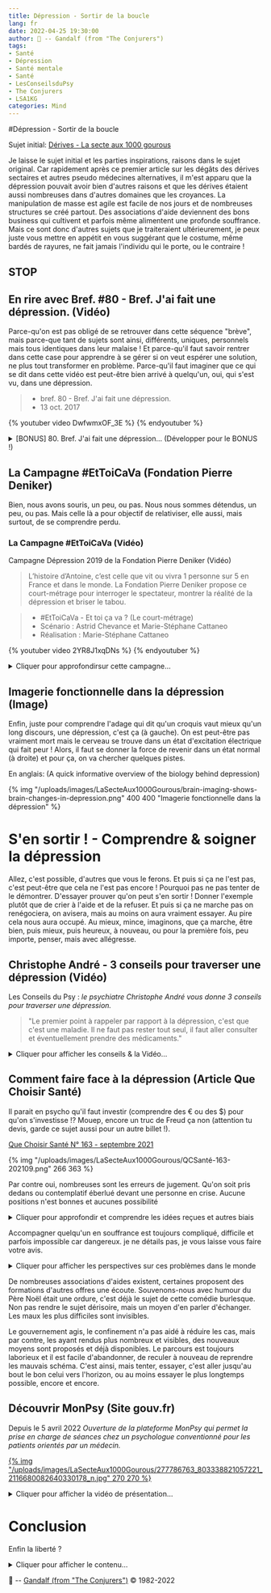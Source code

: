 ```yaml
---
title: Dépression - Sortir de la boucle 
lang: fr
date: 2022-04-25 19:30:00
author: 🧙 -- Gandalf (from "The Conjurers")
tags:
- Santé
- Dépression
- Santé mentale
- Santé
- LesConseilsduPsy
- The Conjurers
- LSA1KG
categories: Mind
---
```


#Dépression - Sortir de la boucle

Sujet initial: [Dérives - La secte aux 1000 gourous](/fr/Mind/Derives-La-secte-aux-1000-gourous)

Je laisse le sujet initial et les parties inspirations, raisons dans le sujet original.
Car rapidement après ce premier article sur les dégâts des dérives sectaires et autres pseudo médecines alternatives, il m'est apparu que la dépression pouvait avoir bien d'autres raisons et que les dérives étaient aussi nombreuses dans d'autres domaines que les croyances.
La manipulation de masse est agile est facile de nos jours et de nombreuses structures se créé partout.
Des associations d'aide deviennent des bons business qui cultivent et parfois même alimentent une profonde souffrance.
Mais ce sont donc d'autres sujets que je traiteraient ultérieurement, je peux juste vous mettre en appétit en vous suggérant que le costume, même bardés de rayures, ne fait jamais l'individu qui le porte, ou le contraire !

## STOP ##
<!-- more -->

## En rire avec Bref. #80 - Bref. J'ai fait une dépression. (Vidéo) ##

Parce-qu'on est pas obligé de se retrouver dans cette séquence "brève", mais parce-que tant de sujets sont ainsi, différents, uniques, personnels mais tous identiques dans leur malaise !
Et parce-qu'il faut savoir rentrer dans cette case pour apprendre à se gérer si on veut espérer une solution, ne plus tout transformer en problème.
Parce-qu'il faut imaginer que ce qui se dit dans cette vidéo est peut-être bien arrivé à quelqu'un, oui, qui s'est vu, dans une dépression.

>* bref. 80 - Bref. J'ai fait une dépression.
>* 13 oct. 2017

{% youtuber video DwfwmxOF_3E %}
{% endyoutuber %}

<details>
  <summary>[BONUS] 80. Bref. J'ai fait une dépression… (Développer pour le BONUS !)</summary>
Les coulisses de ref. (vu par les réals) - [BONUS] (vu par les réals) 80. Bref. J'ai fait une dépression.
14 oct. 2014

{% youtuber video wdQWBWaymt0 %}
{% endyoutuber %}
</details>

## La Campagne #EtToiCaVa (Fondation Pierre Deniker) ##

Bien, nous avons souris, un peu, ou pas.
Nous nous sommes détendus, un peu, ou pas.
Mais celle là a pour objectif de relativiser, elle aussi, mais surtout, de se comprendre perdu.

### La Campagne #EtToiCaVa (Vidéo) ###

Campagne Dépression 2019 de la Fondation Pierre Deniker (Vidéo)

> L’histoire d’Antoine, c’est celle que vit ou vivra 1 personne sur 5 en France et dans le monde.
> La Fondation Pierre Deniker propose ce court-métrage pour interroger le spectateur, montrer la réalité de la dépression et briser le tabou.

>* #EtToiCaVa - Et toi ça va ? (Le court-métrage)
>* Scénario : Astrid Chevance et Marie-Stéphane Cattaneo 
>* Réalisation : Marie-Stéphane Cattaneo

{% youtuber video 2YR8J1xqDNs %}
{% endyoutuber %}

<details>
  <summary>Cliquer pour approfondirsur cette campagne…</summary>
### Campagne Dépression #EtToiCaVa (Site) ###

#EtToiCaVa - Et toi ça va ?
*Campagne Dépression 2019 de la Fondation Pierre Deniker*

[Campagne Dépression de la Fondation Pierre Deniker "Ensemble, parlons de la dépression."](https://fondationpierredeniker.org/sensibilisation/et-toi-ca-va/)

{% img "/uploads/images/LaSecteAux1000Gourous/Screenshot - Santé mentale - Fondation Pierre Deniker (zoom).png" 628 458 '"Santé mentale - Fondation Pierre Deniker" "Santé mentale - Fondation Pierre Deniker (statistiques)"' %}

{% pdf "/uploads/images/LaSecteAux1000Gourous/Les Français et la dépression _ Infographie 1709V2[2] - BLANC[6].pdf" %}
</details>

## Imagerie fonctionnelle dans la dépression (Image) ##

Enfin, juste pour comprendre l'adage qui dit qu'un croquis vaut mieux qu'un long discours, une dépression, c'est ça (à gauche).
On est peut-être pas vraiment mort mais le cerveau se trouve dans un état d'excitation électrique qui fait peur !
Alors, il faut se donner la force de revenir dans un état normal (à droite) et pour ça, on va chercher quelques pistes.

En anglais: (A quick informative overview of the biology behind depression)

{% img "/uploads/images/LaSecteAux1000Gourous/brain-imaging-shows-brain-changes-in-depression.png" 400 400 "Imagerie fonctionnelle dans la dépression" %}

# S'en sortir ! - Comprendre & soigner la dépression #

Allez, c'est possible, d'autres que vous le ferons.
Et puis si ça ne l'est pas, c'est peut-être que cela ne l'est pas encore !
Pourquoi pas ne pas tenter de le démontrer.
D'essayer prouver qu'on peut s'en sortir !
Donner l'exemple plutôt que de crier à l'aide et de la refuser.
Et puis si ça ne marche pas on renégociera, on avisera, mais au moins on aura vraiment essayer.
Au pire cela nous aura occupé.
Au mieux, mince, imaginons, que ça marche, être bien, puis mieux, puis heureux, à nouveau, ou pour la première fois, peu importe, penser, mais avec allégresse.

## Christophe André - 3 conseils pour traverser une dépression (Vidéo) ##

Les Conseils du Psy : *le psychiatre Christophe André vous donne 3 conseils pour traverser une dépression.*
> "Le premier point à rappeler par rapport à la dépression, c'est que c'est une maladie. Il ne faut pas rester tout seul, il faut aller consulter et éventuellement prendre des médicaments."

<details>
  <summary>Cliquer pour afficher les conseils & la Vidéo…</summary>

3 conseils pour traverser une dépression:
- Conseil 1 : Ne pas rester inactif face à la dépression.
- Conseil 2 : Bien choisir son entourage.
- Conseil 3 : Maîtriser ses ruminations.

>* #Dépression #Santé #LesConseilsduPsy
>* 3 conseils pour traverser une dépression
>* 5 mars 2020
>* Mon Sherpa

{% youtuber video R6wjZpZkNPQ %}
{% endyoutuber %}
</details>

## Comment faire face à la dépression (Article Que Choisir Santé) ##

Il parait en psycho qu'il faut investir (comprendre des € ou des $) pour qu'on s'investisse !?
Mouep, encore un truc de Freud ça non (attention tu devis, garde ce sujet aussi pour un autre billet !).

[Que Choisir Santé N° 163 - septembre 2021](https://kiosque.quechoisir.org/magazine-sante-quechoisir-163-septembre-2021/)

{% img "/uploads/images/LaSecteAux1000Gourous/QCSanté-163-202109.png" 266 363 %}

Par contre oui, nombreuses sont les erreurs de jugement.
Qu'on soit pris dedans ou contemplatif éberlué devant une personne en crise.
Aucune positions n'est bonnes et aucunes possibilité

<details>
  <summary>Cliquer pour approfondir et comprendre les idées reçues et autres biais</summary>

## 6 idées reçues sur la dépression (Vidéos Psychoptik & La tronche en Biais) ##
s n'est parfaite.

6 BULLSHITS sur la DÉPRESSION - PSYCHOPTIK #5
>* Le PsyLab
>* 24 févr. 2017
{% youtuber video KMNXqj3QmxU %}
{% endyoutuber %}

<details>
  <summary>Cliquer pour afficher la vidéo sur les biais de confirmation de la Tronche en Biais…</summary>
Comprendre les biais de confirmation

La vidéo de la Tronche en Biais sur les biais de confirmation:

{% youtuber video 6cxEu-OP5mM %}
{% endyoutuber %}
</details>
</details>

Accompagner quelqu'un en souffrance est toujours compliqué, difficile et parfois impossible car dangereux.
je ne détails pas, je vous laisse vous faire votre avis.

<details>
  <summary>Cliquer pour afficher les perspectives sur ces problèmes dans le monde</summary>
## La dépression (Vidéo ARTE Alternatives) ##

Et si on changeait de perspective pour parler des problèmes du monde ? Sans tomber dans l’optimisme forcené, on vous fait rencontrer ici des citoyens qui se battent à leur échelle pour un monde plus sain. On vous trouve des solutions, des alternatives, sur tous les sujets. 
<details>
  <summary>Web-magazine de solutions : No.2 : la dépression…</summary>

Pour ce second numéro, on a choisi un thème peu positif a priori : la dépression.
>* ARTE Alternatives - Web-magazine de solutions
>* No.2 : la dépression

[Web-magazine de solutions : No.2 : la dépression (Arte)](https://www.arte.tv/fr/videos/RC-017213/no-2-la-depression/)
</details>

Comment soutenir un ami, un compagnon ou un frère dépressif ?
Pudiques, des "aidants", comme on les appelle, nous ont livré leur long cheminement vers le rétablissement de leur proche.
<details>
  <summary>Les aidants : soutenir, tenir et guérir…</summary>

Les aidants : soutenir, tenir et guérir
[Les aidants : soutenir, tenir et guérir (Arte)](https://www.arte.tv/fr/videos/081327-081-A/les-aidants-soutenir-tenir-et-guerir/)
</details>


# Briser les tabous - Comprendre la dépression #

## Vivre avec un chien noir (Vidéo OMS) ##

World Health Organization (WHO)
>"La santé est un état de complet bien-être physique, mental et social, et ne consiste pas seulement en une absence de maladie ou d’infirmité"
>Constitution de l’Organisation mondiale de la santé (OMS)

>Des millions de personnes dans le monde vivent avec la dépression. « Vivre avec un chien noir » est un guide pour les partenaires, les aidants et les personnes souffrant de dépression. Il conseille aux personnes vivant avec des personnes souffrant de dépression et qui prennent soin de celles-ci ce qu'il faut faire, ce qu'il ne faut pas faire et où aller pour obtenir de l'aide.
<details>
  <summary>Cliquer pour afficher les vidéos…</summary>
>
>« Vivre avec un chien noir » fait suite à « J'ai eu un chien noir, il s'appelait dépression », qui offre des conseils pratiques pour accepter et surmonter la dépression.
>
>Les deux vidéos ont été produites par l'écrivain et illustrateur Matthew Johnstone en collaboration avec l'OMS et étaient basées sur des livres du même nom.

### "Vivre avec un chien noir" ###
<details>
  <summary>Cliquer pour afficher la vidéo "Vivre avec un chien noir"…</summary>
>* 4 sept. 2014
{% youtuber video 2VRRx7Mtep8 %}
{% endyoutuber %}
</details>

<details>
  <summary>Cliquer pour afficher la vidéo "J'avais un chien noir, son nom était dépression"…</summary>
>« J'avais un chien noir, son nom était dépression »
>At its worst, depression can be a frightening, debilitating condition. Millions of people around the world live with depression. Many of these individuals and their families are afraid to talk about their struggles, and don't know where to turn for help. However, depression is largely preventable and treatable. Recognizing depression and seeking help is the first and most critical towards recovery. 
>
>In collaboration with WHO to mark World Mental Health Day, writer and illustrator Matthew Johnstone tells the story of overcoming the "black dog of depression". More information on the book can be found here: 

### "J'avais un chien noir, son nom était dépression" ###
{% youtuber video XiCrniLQGYc %}
{% endyoutuber %}
</details>

{% img "/uploads/images/LaSecteAux1000Gourous/mattyJheader_2017_5.jpg" 283 52 %}
Visister le site de [Matthew Jon Stone - WebSite](http://matthewjohnstone.com.au/ "Matthew Jon Stone - Click to Visit!")
</details>

Pour plus d'informations sur la santé mentale, veuillez visiter : 
[Une base d’informations accessibles au grand public de l’OMS sur la dépression](https://www.who.int/fr/health-topics/depression)

</details>

De nombreuses associations d'aides existent, certaines proposent des formations d'autres offres une écoute.
Souvenons-nous avec humour du Père Noël était une ordure, c'est déjà le sujet de cette comédie burlesque.
Non pas rendre le sujet dérisoire, mais un moyen d'en parler d'échanger.
Les maux les plus difficiles sont invisibles.

Le gouvernement agis, le confinement n'a pas aidé à réduire les cas, mais par contre, les ayant rendus plus nombreux et visibles, des nouveaux moyens sont proposés et déjà disponibles.
Le parcours est toujours laborieux et il est facile d'abandonner, de reculer à nouveau de reprendre les mauvais schéma.
C'est ainsi, mais tenter, essayer, c'est aller jusqu'au bout le bon celui vers l'horizon, ou au moins essayer le plus longtemps possible, encore et encore.

## Découvrir MonPsy (Site gouv.fr) ##

Depuis le 5 avril 2022
*Ouverture de la plateforme MonPsy qui permet la prise en charge de séances chez un psychologue conventionné pour les patients orientés par un médecin.*

[{% img "/uploads/images/LaSecteAux1000Gourous/277786763_803338821057221_2116680082640330178_n.jpg" 270 270 %}](https://monpsy.sante.gouv.fr/patients "MonPsy.sante.gouv.fr - Visiter !")

<details>
  <summary>Cliquer pour afficher la vidéo de présentation…</summary>
Découvrir MonPsy en vidéo (Durée 2 minutes)
{% dplayer "url=https://monpsy.sante.gouv.fr/images/Video-MonPsy.mp4" "pic="  "api=https://api.prprpr.me/dplayer/" "loop=no" "theme=#FADFA3" "autoplay=false" %}

Visiter le site [MonPsy.sante.gouv.fr - FAQ](https://monpsy.sante.gouv.fr/faq?tab=patient)
</details>


# Conclusion #

Enfin la liberté ?

<details>
  <summary>Cliquer pour afficher le contenu…</summary>

# Persévérer - Après - Les doutes & la solitude #

### RAISON versus ÉMOTION (Vidéo La Tronche en Biais) ###

>Tout réduire aux émotions est une recette catastrophique, mais prétendre les ignorer, c'est occulter une partie du réel qui nous manquerait cruellement s'il était en notre pouvoir de l'amputer (ce qui n'est pas le cas).
<details>
  <summary>Cliquer pour afficher le Vidéo…</summary>

>* La Tronche en Biais
>* TenL#107
>* Diffusée en direct le 20 déc. 2021

{% youtuber video I7I8Tec1G4U %}
{% endyoutuber %}
</details>

# Persévérer - Encore - La reconstruction & la liberté #

## Pour approfondir ici & ailleurs ! ##

- [Je suis en souffrance](https://3114.fr/je-suis-en-souffrance/)
> Si vous êtes en souffrance ou avez des idées suicidaires, arrêtez-vous quelques minutes pour lire ce qui suit.
>> Tout en respectant la réalité de ce que vous pensez et ressentez, nous souhaitons vous accompagner durant cette période. Le fait que la majorité des personnes ayant eu des idées suicidaires mentionne avoir retrouvé le désir de vivre nous y encourage.
- …

# À suivre sur @CyberMindFR… #

- D'autres billets suivront à propos de l'esprit ses jeux et ses enjeu ([le “Mind” 🧠 + 🧩 = 🧙 -> 🔥](https://cybermind.fr/categories/MIND/)
- …

⚠️ Attention, cette page risque d'être mise à jour régulièrement ! 👀
</details>

🧙 -- [Gandalf (from "The Conjurers")](mailto:Gandalf@Gk2.NET?subject=The%20Conjurers%20%3F) ©️ 1982-2022
